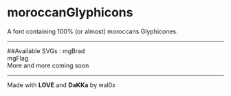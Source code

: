 # moroccanGlyphicons
A font containing 100% (or almost) moroccans Glyphicones.
<hr>
##Available SVGs :
mgBrad<br>
mgFlag<br>
More and more coming soon

<hr>
Made with <strong>LOVE</strong> and <strong>DaKKa</strong> by wal0x</small>
